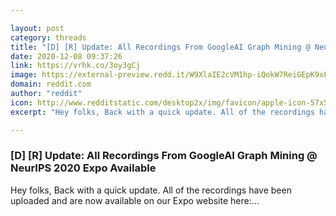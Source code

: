 ```yaml
---

layout: post
category: threads
title: "[D] [R] Update: All Recordings From GoogleAI Graph Mining @ NeurIPS 2020 Expo Available"
date: 2020-12-08 09:37:26
link: https://vrhk.co/3oy3gCj
image: https://external-preview.redd.it/W9XlaIE2cVM1hp-iQokW7ReiGEpK9xF6NVVob0H-dIA.jpg?width=271&height=141.884816754&auto=webp&crop=271:141.884816754,smart&s=48587d866cb83b39236027f5b3caab40c8eb4c51
domain: reddit.com
author: "reddit"
icon: http://www.redditstatic.com/desktop2x/img/favicon/apple-icon-57x57.png
excerpt: "Hey folks, Back with a quick update. All of the recordings have been uploaded and are now available on our Expo website here:..."

---
```


### [D] [R] Update: All Recordings From GoogleAI Graph Mining @ NeurIPS 2020 Expo Available

Hey folks, Back with a quick update. All of the recordings have been uploaded and are now available on our Expo website here:...
